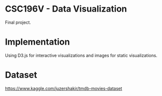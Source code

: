 # CSC196V - Data Visualization
 Final project.
 
# Implementation
 Using D3.js for interactive visualizations and images for static visualizations.

# Dataset
https://www.kaggle.com/juzershakir/tmdb-movies-dataset
